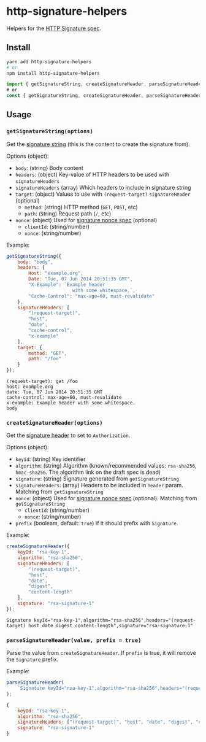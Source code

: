 # http-signature-helpers

Helpers for the [HTTP Signature spec](https://tools.ietf.org/id/draft-cavage-http-signatures-09.html).

## Install

```bash
yarn add http-signature-helpers
# or
npm install http-signature-helpers
```

```js
import { getSignatureString, createSignatureHeader, parseSignatureHeader } from "http-signature-helpersr";
# or
const { getSignatureString, createSignatureHeader, parseSignatureHeader } = require("http-signature-helpers");
```

## Usage

### `getSignatureString(options)`

Get the [signature string](https://tools.ietf.org/id/draft-cavage-http-signatures-09.html#canonicalization) (this is the content to create the signature from).

Options (object):

* `body`: (string) Body content
* `headers`: (object) Key-value of HTTP headers to be used with `signatureHeaders`
* `signatureHeaders` (array) Which headers to include in signature string
* `target`: (object) Values to use with `(request-target)` `signatureHeader` (optional)
  * `method`: (string) HTTP method (`GET`, `POST`, etc)
  * `path`: (string) Request path (`/`, etc)
* `nonce`: (object) Used for [signature nonce spec](https://web-payments.org/specs/source/http-signature-nonces/) (optional)
  * `clientId`: (string/number)
  * `nonce`: (string/number)

Example:

```js
getSignatureString({
	body: "body",
	headers: {
		Host: "example.org",
		Date: "Tue, 07 Jun 2014 20:51:35 GMT",
		"X-Example": `Example header
                        with some whitespace.`,
		"Cache-Control": "max-age=60, must-revalidate"
	},
	signatureHeaders: [
		"(request-target)",
		"host",
		"date",
		"cache-control",
		"x-example"
	],
	target: {
		method: "GET",
		path: "/foo"
	}
});
```

```
(request-target): get /foo
host: example.org
date: Tue, 07 Jun 2014 20:51:35 GMT
cache-control: max-age=60, must-revalidate
x-example: Example header with some whitespace.
body
```

### `createSignatureHeader(options)`

Get the [signature header](https://tools.ietf.org/id/draft-cavage-http-signatures-09.html#auth-scheme) to set to `Authorization`.

Options (object):

* `keyId`: (string) Key identifier
* `algorithm`: (string) Algorithm (known/recommended values: `rsa-sha256`, `hmac-sha256`. The algorithm link on the draft spec is dead)
* `signature`: (string) Signature generated from `getSignatureString`
* `signatureHeaders`: (array) Headers to be included in `header` param. Matching from `getSignatureString`
* `nonce`: (object) Used for [signature nonce spec](https://web-payments.org/specs/source/http-signature-nonces/) (optional). Matching from `getSignatureString`
  * `clientId`: (string/number)
  * `nonce`: (string/number)
* `prefix` (booleam, default: `true`) If it should prefix with `Signature`.

Example:

```js
createSignatureHeader({
	keyId: "rsa-key-1",
	algorithm: "rsa-sha256",
	signatureHeaders: [
		"(request-target)",
		"host",
		"date",
		"digest",
		"content-length"
	],
	signature: "rsa-signature-1"
});
```

```
Signature keyId="rsa-key-1",algorithm="rsa-sha256",headers="(request-target) host date digest content-length",signature="rsa-signature-1"
```

### `parseSignatureHeader(value, prefix = true)`

Parse the value from `createSignatureHeader`. If `prefix` is true, it will remove the `Signature` prefix.

Example:

```js
parseSignatureHeader(
	`Signature keyId="rsa-key-1",algorithm="rsa-sha256",headers="(request-target) host date digest content-length",signature="rsa-signature-1"`
);
```

```js
{
    keyId: "rsa-key-1",
    algorithm: "rsa-sha256",
    signatureHeaders: ["(request-target)", "host", "date", "digest", "content-length"],
    signature: "rsa-signature-1"
}
```
